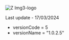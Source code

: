 ![Z Img3-logo](https://github.com/Engineering-college-btech-Project2/Project-2/assets/81384987/8c5f3be3-7467-4b17-8c40-45926db5a534)

Last update - 17/03/2024

- versionCode = 5
- versionName = "1.0.2.5"
